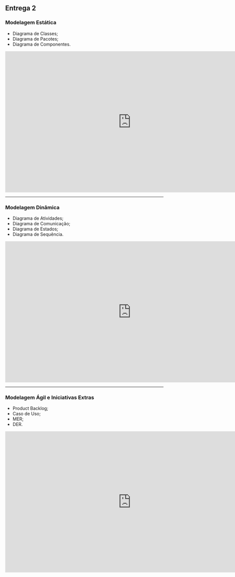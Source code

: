 ## Entrega 2
### Modelagem Estática
- Diagrama de Classes;
- Diagrama de Pacotes;
- Diagrama de Componentes. 

<iframe width="800" height="450" src="https://www.youtube.com/embed/JoXI1bMMnsY" title="YouTube video player" frameborder="0" allow="accelerometer; autoplay; clipboard-write; encrypted-media; gyroscope; picture-in-picture" allowfullscreen></iframe>

<hr>

### Modelagem Dinâmica
- Diagrama de Atividades;
- Diagrama de Comunicação;
- Diagrama de Estados;
- Diagrama de Sequência.

<iframe width="800" height="450" src="https://www.youtube.com/embed/KigxCIalYMk" title="YouTube video player" frameborder="0" allow="accelerometer; autoplay; clipboard-write; encrypted-media; gyroscope; picture-in-picture" allowfullscreen></iframe>

<hr>

### Modelagem Ágil e Iniciativas Extras
- Product Backlog;
- Caso de Uso;
- MER;
- DER.

<iframe width="800" height="450" src="https://www.youtube.com/embed/a6LLD7Fk-SY" title="YouTube video player" frameborder="0" allow="accelerometer; autoplay; clipboard-write; encrypted-media; gyroscope; picture-in-picture" allowfullscreen></iframe>
